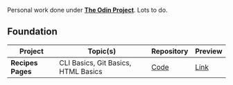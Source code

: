 Personal work done under [**The Odin Project**](https://www.theodinproject.com/). Lots to do.

## Foundation

| Project | Topic(s) | Repository | Preview |
| --- | --- | --- | --- |
| **Recipes Pages** | CLI Basics, Git Basics, HTML Basics | [Code](https://github.com/itben-h/my-odin-projects/tree/main/foundations/01-recipes-pages) | [Link](https://itben-h.github.io/my-odin-projects/foundations/01-recipes-pages/)